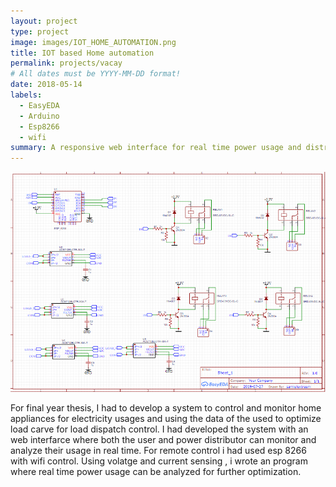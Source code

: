 ```yaml
---
layout: project
type: project
image: images/IOT_HOME_AUTOMATION.png
title: IOT based Home automation
permalink: projects/vacay
# All dates must be YYYY-MM-DD format!
date: 2018-05-14
labels:
  - EasyEDA
  - Arduino
  - Esp8266
  - wifi
summary: A responsive web interface for real time power usage and distribution to optimize load dispatch.
---
```


<img class="ui medium right floated rounded image" src="../images/IOT_HOME_AUTOMATION.png">

For final year thesis,  I had to develop a system to control and monitor home appliances for electricity usages and using the data of the used to optimize load 
carve for load dispatch control. I had developed the system with an web interfarce where both the user and power distributor can monitor and analyze their usage 
in real time. For remote control i had used esp 8266 with wifi control. Using volatge and current sensing , i wrote an program where real time power usage can be 
analyzed for further optimization. 
